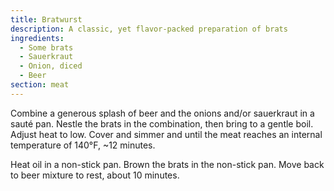 ```yaml
---
title: Bratwurst
description: A classic, yet flavor-packed preparation of brats
ingredients:
  - Some brats
  - Sauerkraut
  - Onion, diced
  - Beer
section: meat
---
```


Combine a generous splash of beer and the onions and/or sauerkraut in a sauté
pan. Nestle the brats in the combination, then bring to a gentle boil. Adjust
heat to low. Cover and simmer and until the meat reaches an internal temperature of
140°F, ~12 minutes.

Heat oil in a non-stick pan. Brown the brats in the non-stick pan. Move back
to beer mixture to rest, about 10 minutes.